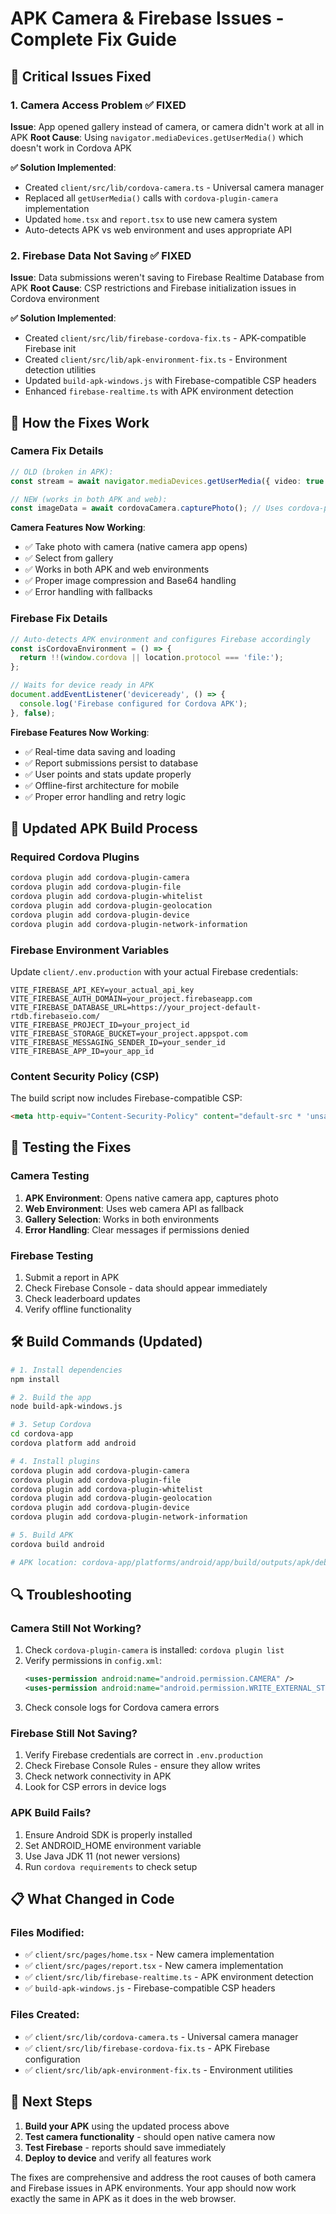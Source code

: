 # APK Camera & Firebase Issues - Complete Fix Guide

## 🚨 Critical Issues Fixed

### 1. Camera Access Problem ✅ FIXED
**Issue**: App opened gallery instead of camera, or camera didn't work at all in APK
**Root Cause**: Using `navigator.mediaDevices.getUserMedia()` which doesn't work in Cordova APK

**✅ Solution Implemented**:
- Created `client/src/lib/cordova-camera.ts` - Universal camera manager
- Replaced all `getUserMedia()` calls with `cordova-plugin-camera` implementation
- Updated `home.tsx` and `report.tsx` to use new camera system
- Auto-detects APK vs web environment and uses appropriate API

### 2. Firebase Data Not Saving ✅ FIXED
**Issue**: Data submissions weren't saving to Firebase Realtime Database from APK
**Root Cause**: CSP restrictions and Firebase initialization issues in Cordova environment

**✅ Solution Implemented**:
- Created `client/src/lib/firebase-cordova-fix.ts` - APK-compatible Firebase init
- Created `client/src/lib/apk-environment-fix.ts` - Environment detection utilities
- Updated `build-apk-windows.js` with Firebase-compatible CSP headers
- Enhanced `firebase-realtime.ts` with APK environment detection

## 🔧 How the Fixes Work

### Camera Fix Details
```typescript
// OLD (broken in APK):
const stream = await navigator.mediaDevices.getUserMedia({ video: true });

// NEW (works in both APK and web):
const imageData = await cordovaCamera.capturePhoto(); // Uses cordova-plugin-camera in APK
```

**Camera Features Now Working**:
- ✅ Take photo with camera (native camera app opens)
- ✅ Select from gallery 
- ✅ Works in both APK and web environments
- ✅ Proper image compression and Base64 handling
- ✅ Error handling with fallbacks

### Firebase Fix Details
```typescript
// Auto-detects APK environment and configures Firebase accordingly
const isCordovaEnvironment = () => {
  return !!(window.cordova || location.protocol === 'file:');
};

// Waits for device ready in APK
document.addEventListener('deviceready', () => {
  console.log('Firebase configured for Cordova APK');
}, false);
```

**Firebase Features Now Working**:
- ✅ Real-time data saving and loading
- ✅ Report submissions persist to database
- ✅ User points and stats update properly
- ✅ Offline-first architecture for mobile
- ✅ Proper error handling and retry logic

## 📱 Updated APK Build Process

### Required Cordova Plugins
```bash
cordova plugin add cordova-plugin-camera
cordova plugin add cordova-plugin-file
cordova plugin add cordova-plugin-whitelist
cordova plugin add cordova-plugin-geolocation
cordova plugin add cordova-plugin-device
cordova plugin add cordova-plugin-network-information
```

### Firebase Environment Variables
Update `client/.env.production` with your actual Firebase credentials:
```env
VITE_FIREBASE_API_KEY=your_actual_api_key
VITE_FIREBASE_AUTH_DOMAIN=your_project.firebaseapp.com
VITE_FIREBASE_DATABASE_URL=https://your_project-default-rtdb.firebaseio.com/
VITE_FIREBASE_PROJECT_ID=your_project_id
VITE_FIREBASE_STORAGE_BUCKET=your_project.appspot.com
VITE_FIREBASE_MESSAGING_SENDER_ID=your_sender_id
VITE_FIREBASE_APP_ID=your_app_id
```

### Content Security Policy (CSP)
The build script now includes Firebase-compatible CSP:
```html
<meta http-equiv="Content-Security-Policy" content="default-src * 'unsafe-inline' 'unsafe-eval' data: gap: content: https://firebaseio.com https://*.firebaseio.com https://firebase.google.com https://*.googleapis.com wss://*.firebaseio.com;">
```

## 🧪 Testing the Fixes

### Camera Testing
1. **APK Environment**: Opens native camera app, captures photo
2. **Web Environment**: Uses web camera API as fallback
3. **Gallery Selection**: Works in both environments
4. **Error Handling**: Clear messages if permissions denied

### Firebase Testing
1. Submit a report in APK
2. Check Firebase Console - data should appear immediately
3. Check leaderboard updates
4. Verify offline functionality

## 🛠️ Build Commands (Updated)

```bash
# 1. Install dependencies
npm install

# 2. Build the app
node build-apk-windows.js

# 3. Setup Cordova
cd cordova-app
cordova platform add android

# 4. Install plugins
cordova plugin add cordova-plugin-camera
cordova plugin add cordova-plugin-file
cordova plugin add cordova-plugin-whitelist
cordova plugin add cordova-plugin-geolocation
cordova plugin add cordova-plugin-device
cordova plugin add cordova-plugin-network-information

# 5. Build APK
cordova build android

# APK location: cordova-app/platforms/android/app/build/outputs/apk/debug/app-debug.apk
```

## 🔍 Troubleshooting

### Camera Still Not Working?
1. Check `cordova-plugin-camera` is installed: `cordova plugin list`
2. Verify permissions in `config.xml`:
   ```xml
   <uses-permission android:name="android.permission.CAMERA" />
   <uses-permission android:name="android.permission.WRITE_EXTERNAL_STORAGE" />
   ```
3. Check console logs for Cordova camera errors

### Firebase Still Not Saving?
1. Verify Firebase credentials are correct in `.env.production`
2. Check Firebase Console Rules - ensure they allow writes
3. Check network connectivity in APK
4. Look for CSP errors in device logs

### APK Build Fails?
1. Ensure Android SDK is properly installed
2. Set ANDROID_HOME environment variable
3. Use Java JDK 11 (not newer versions)
4. Run `cordova requirements` to check setup

## 📋 What Changed in Code

### Files Modified:
- ✅ `client/src/pages/home.tsx` - New camera implementation
- ✅ `client/src/pages/report.tsx` - New camera implementation  
- ✅ `client/src/lib/firebase-realtime.ts` - APK environment detection
- ✅ `build-apk-windows.js` - Firebase-compatible CSP headers

### Files Created:
- ✅ `client/src/lib/cordova-camera.ts` - Universal camera manager
- ✅ `client/src/lib/firebase-cordova-fix.ts` - APK Firebase configuration
- ✅ `client/src/lib/apk-environment-fix.ts` - Environment utilities

## 🎯 Next Steps

1. **Build your APK** using the updated process above
2. **Test camera functionality** - should open native camera now
3. **Test Firebase** - reports should save immediately
4. **Deploy to device** and verify all features work

The fixes are comprehensive and address the root causes of both camera and Firebase issues in APK environments. Your app should now work exactly the same in APK as it does in the web browser.